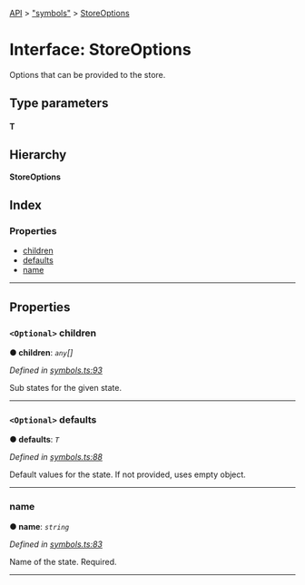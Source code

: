 [API](../README.md) > ["symbols"](../modules/_symbols_.md) > [StoreOptions](../interfaces/_symbols_.storeoptions.md)

# Interface: StoreOptions

Options that can be provided to the store.

## Type parameters
#### T 
## Hierarchy

**StoreOptions**

## Index

### Properties

* [children](_symbols_.storeoptions.md#children)
* [defaults](_symbols_.storeoptions.md#defaults)
* [name](_symbols_.storeoptions.md#name)

---

## Properties

<a id="children"></a>

### `<Optional>` children

**● children**: *`any`[]*

*Defined in [symbols.ts:93](https://github.com/ngxs/store/blob/7d8137d/packages/store/src/symbols.ts#L93)*

Sub states for the given state.

___
<a id="defaults"></a>

### `<Optional>` defaults

**● defaults**: *`T`*

*Defined in [symbols.ts:88](https://github.com/ngxs/store/blob/7d8137d/packages/store/src/symbols.ts#L88)*

Default values for the state. If not provided, uses empty object.

___
<a id="name"></a>

###  name

**● name**: *`string`*

*Defined in [symbols.ts:83](https://github.com/ngxs/store/blob/7d8137d/packages/store/src/symbols.ts#L83)*

Name of the state. Required.

___

